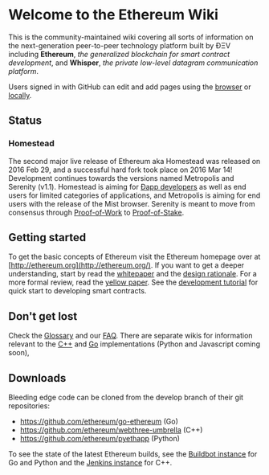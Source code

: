 # Welcome to the Ethereum Wiki


This is the community-maintained wiki covering all sorts of information on the next-generation peer-to-peer technology platform built by ÐΞV including **Ethereum**, _the generalized blockchain for smart contract development_, and **Whisper**, _the private low-level datagram communication platform_.

Users signed in with GitHub can edit and add pages using the [browser](https://help.github.com/articles/editing-wiki-pages-via-the-online-interface) or [locally](https://help.github.com/articles/adding-and-editing-wiki-pages-locally).

## Status

### Homestead

The second major live release of Ethereum aka Homestead was released on 2016 Feb 29, and a successful hard fork took place on 2016 Mar 14! Development continues towards the versions named Metropolis and Serenity (v1.1). Homestead is aiming for [Ðapp developers](https://github.com/ethereum/wiki/wiki/Dapp-Developer-Resources) as well as end users for limited categories of applications, and Metropolis is aiming for end users with the release of the Mist browser. Serenity is meant to move from consensus through [Proof-of-Work](https://github.com/ethereum/wiki/wiki/Ethash) to [Proof-of-Stake](https://blog.ethereum.org/2015/08/01/introducing-casper-friendly-ghost/).

## Getting started
To get the basic concepts of Ethereum visit the Ethereum homepage over at [http://ethereum.org](http://ethereum.org/). If you want to get a deeper understanding, start by read the [whitepaper](https://github.com/ethereum/wiki/wiki/White-Paper) and the [design rationale](https://github.com/ethereum/wiki/wiki/Design-Rationale). For a more formal review, read the [yellow paper](http://gavwood.com/Paper.pdf). See the [development tutorial](https://github.com/ethereum/wiki/wiki/Ethereum-Development-Tutorial) for quick start to developing smart contracts.

## Don't get lost
Check the [Glossary](https://github.com/ethereum/wiki/wiki/Glossary) and our [FAQ](https://github.com/ethereum/wiki/wiki/FAQ). There are separate wikis for information relevant to the [C++](https://github.com/ethereum/webthree-umbrella/wiki) and [Go](https://github.com/ethereum/go-ethereum/wiki) implementations (Python and Javascript coming soon),

## Downloads
Bleeding edge code can be cloned from the develop branch of their git repositories:
- https://github.com/ethereum/go-ethereum (Go)
- https://github.com/ethereum/webthree-umbrella (C++)
- https://github.com/ethereum/pyethapp (Python)

To see the state of the latest Ethereum builds, see the [Buildbot instance](http://build.ethdev.com/console) for Go and Python and the [Jenkins instance](http://52.28.164.97/) for C++.